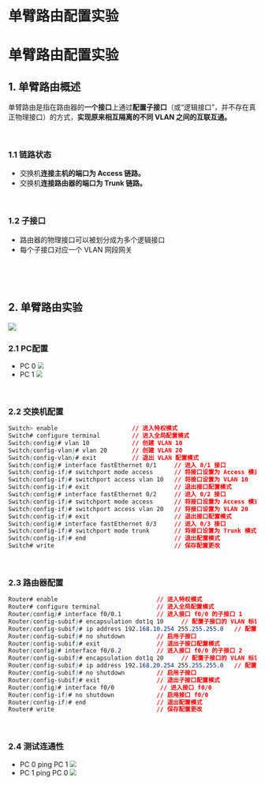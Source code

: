 # 单臂路由配置实验

# 单臂路由配置实验

## 1. 单臂路由概述

单臂路由是指在路由器的**一个接口**上通过**配置子接口**（或“逻辑接口”，并不存在真正物理接口）的方式，**实现原来相互隔离的不同 VLAN 之间的互联互通。**

​	

### 1.1 链路状态

- 交换机**连接主机的端口为 Access 链路。**
- 交换机**连接路由器的端口为 Trunk 链路。**

​	

### 1.2 子接口

- 路由器的物理接口可以被划分成为多个逻辑接口
- 每个子接口对应一个 VLAN 网段网关

​	

​	

## 2. 单臂路由实验

![](https://pic.imgdb.cn/item/64b60ffe1ddac507cc9ca06f.jpg)

### 2.1 PC配置

- PC 0
  <img src="https://pic.imgdb.cn/item/64b6025f1ddac507cc6ca0d1.jpg" style="zoom:80%;" />
- PC 1
  <img src="https://pic.imgdb.cn/item/64b602d71ddac507cc6e47a3.jpg" style="zoom:80%;" />

​	

### 2.2 交换机配置

```css
Switch> enable                     // 进入特权模式
Switch# configure terminal         // 进入全局配置模式
Switch(config)# vlan 10            // 创建 VLAN 10
Switch(config-vlan)# vlan 20       // 创建 VLAN 20
Switch(config-vlan)# exit          // 退出 VLAN 配置模式
Switch(config)# interface fastEthernet 0/1     // 进入 0/1 接口
Switch(config-if)# switchport mode access      // 将接口设置为 Access 模式
Switch(config-if)# switchport access vlan 10   // 将接口设置为 VLAN 10
Switch(config-if)# exit                        // 退出接口配置模式
Switch(config)# interface fastEthernet 0/2     // 进入 0/2 接口
Switch(config-if)# switchport mode access      // 将接口设置为 Access 模式
Switch(config-if)# switchport access vlan 20   // 将接口设置为 VLAN 20
Switch(config-if)# exit                        // 退出接口配置模式
Switch(config)# interface fastEthernet 0/3     // 进入 0/3 接口
Switch(config-if)# switchport mode trunk       // 将接口设置为 Trunk 模式
Switch(config-if)# end                         // 退出配置模式
Switch# write                                  // 保存配置更改
```

​	

### 2.3 路由器配置

```css
Router# enable                            // 进入特权模式
Router# configure terminal                // 进入全局配置模式
Router(config)# interface f0/0.1          // 进入接口 f0/0 的子接口 1
Router(config-subif)# encapsulation dot1q 10     // 配置子接口的 VLAN 标记为 10
Router(config-subif)# ip address 192.168.10.254 255.255.255.0   // 配置子接口的 IP 地址为 192.168.10.254/24
Router(config-subif)# no shutdown         // 启用子接口
Router(config-subif)# exit                // 退出子接口配置模式
Router(config)# interface f0/0.2          // 进入接口 f0/0 的子接口 2
Router(config-subif)# encapsulation dot1q 20     // 配置子接口的 VLAN 标记为 20
Router(config-subif)# ip address 192.168.20.254 255.255.255.0   // 配置子接口的 IP 地址为 192.168.20.254/24
Router(config-subif)# no shutdown         // 启用子接口
Router(config-subif)# exit                // 退出子接口配置模式
Router(config)# interface f0/0             // 进入接口 f0/0
Router(config-if)# no shutdown            // 启用接口 f0/0
Router(config-if)# end                    // 退出配置模式
Router# write                             // 保存配置更改
```

​	

### 2.4 测试连通性

- PC 0  ping  PC 1
  <img src="https://pic.imgdb.cn/item/64b61c5a1ddac507ccc69f7d.jpg" style="zoom:80%;" />
- PC 1  ping  PC 0
  <img src="https://pic.imgdb.cn/item/64b61cda1ddac507ccc841ce.jpg" style="zoom:80%;" />

